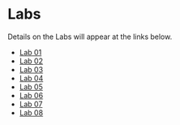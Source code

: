 Labs
================

Details on the Labs will appear at the links below.

- [Lab 01](https://github.com/THOMASELOVE/431-2020/blob/master/labs/lab01/lab01.md)
- [Lab 02](https://github.com/THOMASELOVE/431-2020/blob/master/labs/lab02/lab02.md)
- [Lab 03](https://github.com/THOMASELOVE/431-2020/blob/master/labs/lab03/lab03.md)
- [Lab 04](https://github.com/THOMASELOVE/431-2020/blob/master/labs/lab04/lab04.md)
- [Lab 05](https://github.com/THOMASELOVE/431-2020/blob/master/labs/lab05/lab05.md)
- [Lab 06](https://github.com/THOMASELOVE/431-2020/blob/master/labs/lab06/lab06.md)
- [Lab 07](https://github.com/THOMASELOVE/431-2020/blob/master/labs/lab07/lab07.md)
- [Lab 08](https://github.com/THOMASELOVE/431-2020/blob/master/labs/lab08/lab08.md)
